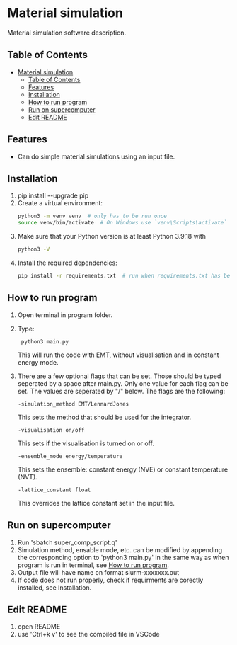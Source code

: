 # Material simulation

Material simulation software description.

## Table of Contents

- [Material simulation](#material-simulation)
  - [Table of Contents](#table-of-contents)
  - [Features](#features)
  - [Installation](#installation)
  - [How to run program](#how-to-run-program)
  - [Run on supercomputer](#run-on-supercomputer)
  - [Edit README](#edit-readme)

## Features

- Can do simple material simulations using an input file.

## Installation

1. pip install --upgrade pip
2. Create a virtual environment:
    ```bash
    python3 -m venv venv  # only has to be run once
    source venv/bin/activate  # On Windows use `venv\Scripts\activate`
3. Make sure that your Python version is at least Python 3.9.18 with
    ```bash
    python3 -V
4. Install the required dependencies:
    ```bash
    pip install -r requirements.txt  # run when requirements.txt has been updated

## How to run program

1. Open terminal in program folder.
2. Type: 

        python3 main.py
    This will run the code with EMT, without visualisation and in constant energy mode.
3.  There are a few optional flags that can be set. Those should be typed seperated by a space after main.py. Only one value for each flag can be set. The values are seperated by "/" below. The flags are the following:

        -simulation_method EMT/LennardJones
    This sets the method that should be used for the integrator.

        -visualisation on/off
    This sets if the visualisation is turned on or off.

        -ensemble_mode energy/temperature
    This sets the ensemble: constant energy (NVE) or constant temperature (NVT).

        -lattice_constant float
    This overrides the lattice constant set in the input file.

## Run on supercomputer
1. Run 'sbatch super_comp_script.q'
2. Simulation method, ensable mode, etc. can be modified by appending the corresponding option to 'python3 main.py' in the same way as when program is run in terminal, see [How to run program](#how-to-run-program). 
3. Output file will have name on format slurm-xxxxxxx.out
4. If code does not run properly, check if requirments are corectly installed, see Installation.

## Edit README
1. open README
3. use 'Ctrl+k v' to see the compiled file in VSCode


